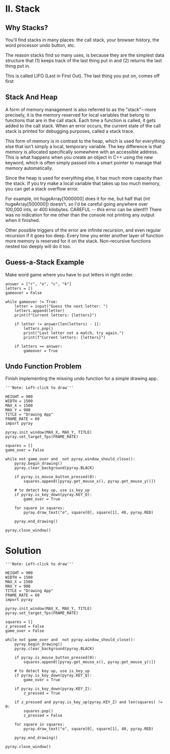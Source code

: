 # II. Stack

## Why Stacks?

<p>You'll find stacks in many places: the call stack, your browser history, the word processor undo button, etc.</p>
<p>The reason stacks find so many uses, is because they are the simplest data structure that (1) keeps track of the last thing put in and (2) returns the last thing put in.</p>
<p>This is called LIFO (Last in First Out). The last thing you put on, comes off first</p>

## Stack And Heap

<p> A form of memory
management is also referred to as the "stack"--more precisely,
it is the memory reserved for local variables that belong to functions
that are in the call stack. Each time a function is called, it gets added to the call stack. When an error occurs, the current state
of the call stack is printed for debugging purposes, called a stack trace.</p>
<p>This form of memory is in contrast to the heap, which is used for everything else that isn't simply a local, temporary variable. The key difference is that memory is allocated specifically somewhere with an accessible address. This is what happens when you create an object in C++ using the new keyword, which is often simply passed into a smart pointer to manage that memory automatically.</p>
<p>Since the heap is used for everything else, it has much more capacity than the stack. If you try make a local variable that takes up too much memory, you can get a stack overflow error.</p>
<p>For example, int hugeArray[1000000] does it for me, but half that
(int hugeArray[500000]) doesn't, so I'd be careful going anywhere
over 100,000 ints, or 400 kilobytes.
CAREFUL -- this error can be silent!!! There was no indication for
me other than the console not printing any output when it finished.</p>
<p>Other possible triggers of the error are infinite recursion, and even regular recursion if it goes too deep. Every time
you enter another layer of function more memory is reserved for it
on the stack. Non-recursive functions nested too deeply will do it too.</p>

## Guess-a-Stack Example

Make word game where you have to put letters in right order.

	answer = ["r", "o", "c", "k"]
	letters = []
	gameover = False

	while gameover != True:
		letter = input("Guess the next letter: ")
		letters.append(letter)
		print(f"Current letters: {letters}")

		if letter != answer[len(letters) - 1]:
			letters.pop()
			print("Last letter not a match, try again.")
			print(f"Current letters: {letters}")

		if letters == answer:
			gameover = True

## Undo Function Problem
Finish implementing the missing undo function for a simple
drawing app.

	'''Note: Left-click to draw'''

	HEIGHT = 900
	WIDTH = 1500
	MAX_X = 1500
	MAX_Y = 900
	TITLE = "Drawing App"
	FRAME_RATE = 60
	import pyray

	pyray.init_window(MAX_X, MAX_Y, TITLE)
	pyray.set_target_fps(FRAME_RATE)

	squares = []
	game_over = False

	while not game_over and  not pyray.window_should_close():
		pyray.begin_drawing()
		pyray.clear_background(pyray.BLACK)

		if pyray.is_mouse_button_pressed(0):
			squares.append([pyray.get_mouse_x(), pyray.get_mouse_y()])
	
		# to detect key up, use is_key_up
		if pyray.is_key_down(pyray.KEY_Q):
			game_over = True

		for square in squares:
			pyray.draw_text("o", square[0], square[1], 40, pyray.RED)
	
		pyray.end_drawing()

	pyray.close_window()

# Solution

	'''Note: Left-click to draw'''

	HEIGHT = 900
	WIDTH = 1500
	MAX_X = 1500
	MAX_Y = 900
	TITLE = "Drawing App"
	FRAME_RATE = 60
	import pyray

	pyray.init_window(MAX_X, MAX_Y, TITLE)
	pyray.set_target_fps(FRAME_RATE)

	squares = []
	z_pressed = False
	game_over = False

	while not game_over and  not pyray.window_should_close():
		pyray.begin_drawing()
		pyray.clear_background(pyray.BLACK)

		if pyray.is_mouse_button_pressed(0):
			squares.append([pyray.get_mouse_x(), pyray.get_mouse_y()])
	
		# to detect key up, use is_key_up
		if pyray.is_key_down(pyray.KEY_Q):
			game_over = True

		if pyray.is_key_down(pyray.KEY_Z):
			z_pressed = True

		if z_pressed and pyray.is_key_up(pyray.KEY_Z) and len(squares) != 0:
			squares.pop()
			z_pressed = False

		for square in squares:
			pyray.draw_text("o", square[0], square[1], 40, pyray.RED)
	
		pyray.end_drawing()

	pyray.close_window()



